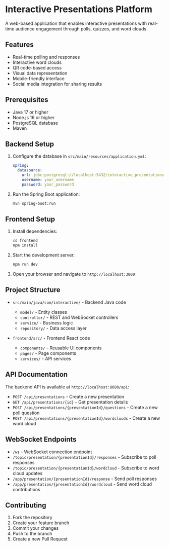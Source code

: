 # Interactive Presentations Platform

A web-based application that enables interactive presentations with real-time audience engagement through polls, quizzes, and word clouds.

## Features

- Real-time polling and responses
- Interactive word clouds
- QR code-based access
- Visual data representation
- Mobile-friendly interface
- Social media integration for sharing results

## Prerequisites

- Java 17 or higher
- Node.js 16 or higher
- PostgreSQL database
- Maven

## Backend Setup

1. Configure the database in `src/main/resources/application.yml`:
   ```yaml
   spring:
     datasource:
       url: jdbc:postgresql://localhost:5432/interactive_presentations
       username: your_username
       password: your_password
   ```

2. Run the Spring Boot application:
   ```bash
   mvn spring-boot:run
   ```

## Frontend Setup

1. Install dependencies:
   ```bash
   cd frontend
   npm install
   ```

2. Start the development server:
   ```bash
   npm run dev
   ```

3. Open your browser and navigate to `http://localhost:3000`

## Project Structure

- `src/main/java/com/interactive/` - Backend Java code
  - `model/` - Entity classes
  - `controller/` - REST and WebSocket controllers
  - `service/` - Business logic
  - `repository/` - Data access layer

- `frontend/src/` - Frontend React code
  - `components/` - Reusable UI components
  - `pages/` - Page components
  - `services/` - API services

## API Documentation

The backend API is available at `http://localhost:8080/api`:

- `POST /api/presentations` - Create a new presentation
- `GET /api/presentations/{id}` - Get presentation details
- `POST /api/presentations/{presentationId}/questions` - Create a new poll question
- `POST /api/presentations/{presentationId}/wordclouds` - Create a new word cloud

## WebSocket Endpoints

- `/ws` - WebSocket connection endpoint
- `/topic/presentation/{presentationId}/responses` - Subscribe to poll responses
- `/topic/presentation/{presentationId}/wordcloud` - Subscribe to word cloud updates
- `/app/presentation/{presentationId}/response` - Send poll responses
- `/app/presentation/{presentationId}/wordcloud` - Send word cloud contributions

## Contributing

1. Fork the repository
2. Create your feature branch
3. Commit your changes
4. Push to the branch
5. Create a new Pull Request 